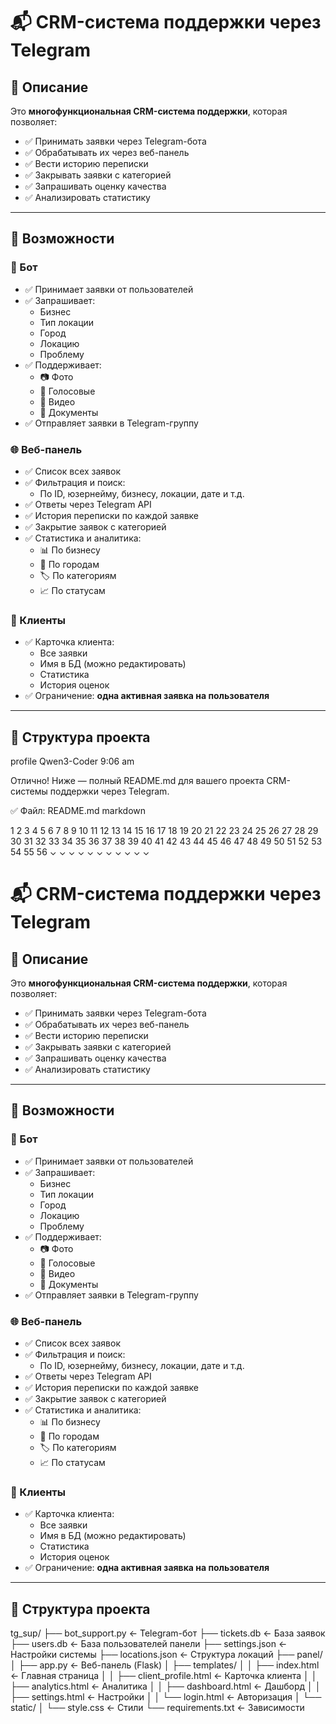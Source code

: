 # 📬 CRM-система поддержки через Telegram

## 🧩 Описание

Это **многофункциональная CRM-система поддержки**, которая позволяет:
- ✅ Принимать заявки через Telegram-бота
- ✅ Обрабатывать их через веб-панель
- ✅ Вести историю переписки
- ✅ Закрывать заявки с категорией
- ✅ Запрашивать оценку качества
- ✅ Анализировать статистику

---

## 🚀 Возможности

### 🤖 Бот
- ✅ Принимает заявки от пользователей
- ✅ Запрашивает:
  - Бизнес
  - Тип локации
  - Город
  - Локацию
  - Проблему
- ✅ Поддерживает:
  - 📷 Фото
  - 🎤 Голосовые
  - 🎥 Видео
  - 📄 Документы
- ✅ Отправляет заявки в Telegram-группу

### 🌐 Веб-панель
- ✅ Список всех заявок
- ✅ Фильтрация и поиск:
  - По ID, юзернейму, бизнесу, локации, дате и т.д.
- ✅ Ответы через Telegram API
- ✅ История переписки по каждой заявке
- ✅ Закрытие заявок с категорией
- ✅ Статистика и аналитика:
  - 📊 По бизнесу
  - 📍 По городам
  - 🏷️ По категориям
  - 📈 По статусам

### 👥 Клиенты
- ✅ Карточка клиента:
  - Все заявки
  - Имя в БД (можно редактировать)
  - Статистика
  - История оценок
- ✅ Ограничение: **одна активная заявка на пользователя**

---

## 📁 Структура проекта
profile
Qwen3-Coder 9:06 am

Отлично! Ниже — полный README.md для вашего проекта CRM-системы поддержки через Telegram. 
 
✅ Файл: README.md 
markdown
 
 
1
2
3
4
5
6
7
8
9
10
11
12
13
14
15
16
17
18
19
20
21
22
23
24
25
26
27
28
29
30
31
32
33
34
35
36
37
38
39
40
41
42
43
44
45
46
47
48
49
50
51
52
53
54
55
56
⌄
⌄
⌄
⌄
⌄
⌄
⌄
⌄
⌄
⌄
⌄
# 📬 CRM-система поддержки через Telegram

## 🧩 Описание

Это **многофункциональная CRM-система поддержки**, которая позволяет:
- ✅ Принимать заявки через Telegram-бота
- ✅ Обрабатывать их через веб-панель
- ✅ Вести историю переписки
- ✅ Закрывать заявки с категорией
- ✅ Запрашивать оценку качества
- ✅ Анализировать статистику

---

## 🚀 Возможности

### 🤖 Бот
- ✅ Принимает заявки от пользователей
- ✅ Запрашивает:
  - Бизнес
  - Тип локации
  - Город
  - Локацию
  - Проблему
- ✅ Поддерживает:
  - 📷 Фото
  - 🎤 Голосовые
  - 🎥 Видео
  - 📄 Документы
- ✅ Отправляет заявки в Telegram-группу

### 🌐 Веб-панель
- ✅ Список всех заявок
- ✅ Фильтрация и поиск:
  - По ID, юзернейму, бизнесу, локации, дате и т.д.
- ✅ Ответы через Telegram API
- ✅ История переписки по каждой заявке
- ✅ Закрытие заявок с категорией
- ✅ Статистика и аналитика:
  - 📊 По бизнесу
  - 📍 По городам
  - 🏷️ По категориям
  - 📈 По статусам

### 👥 Клиенты
- ✅ Карточка клиента:
  - Все заявки
  - Имя в БД (можно редактировать)
  - Статистика
  - История оценок
- ✅ Ограничение: **одна активная заявка на пользователя**

---

## 📁 Структура проекта

tg_sup/
├── bot_support.py         ← Telegram-бот
├── tickets.db             ← База заявок
├── users.db               ← База пользователей панели
├── settings.json          ← Настройки системы
├── locations.json         ← Структура локаций
├── panel/
│   ├── app.py             ← Веб-панель (Flask)
│   ├── templates/
│   │   ├── index.html     ← Главная страница
│   │   ├── client_profile.html ← Карточка клиента
│   │   ├── analytics.html ← Аналитика
│   │   ├── dashboard.html ← Дашборд
│   │   ├── settings.html  ← Настройки
│   │   └── login.html     ← Авторизация
│   └── static/
│       └── style.css      ← Стили
└── requirements.txt       ← Зависимости 
